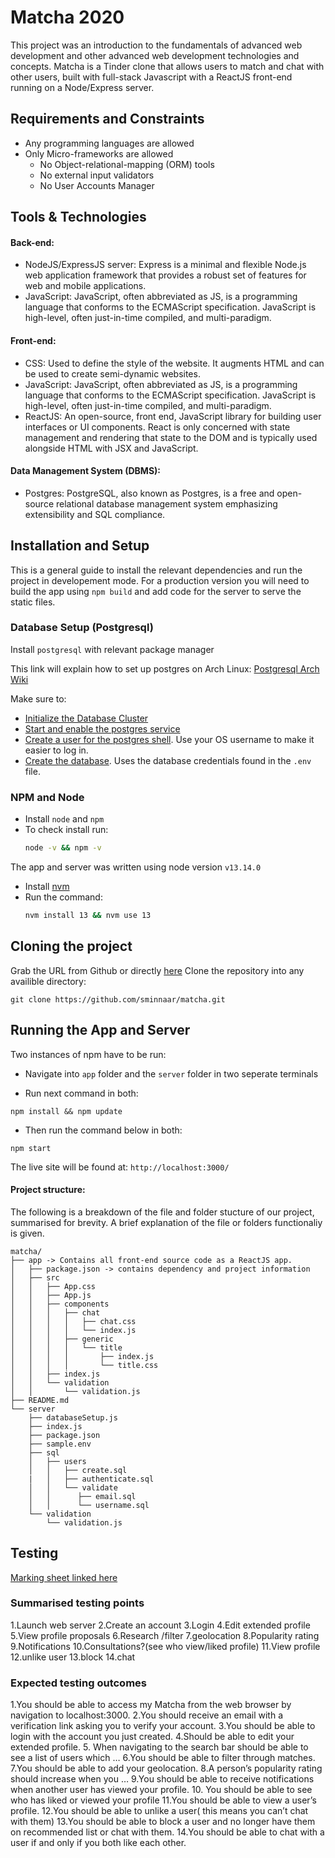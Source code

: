 # Matcha 2020
This project was an introduction to the fundamentals of advanced web development and other advanced web development technologies and concepts.
Matcha is a Tinder clone that allows users to match and chat with other users, built with full-stack Javascript with a ReactJS front-end running on a Node/Express 
server.

## Requirements and Constraints
- Any programming languages are allowed
- Only Micro-frameworks are allowed
    - No Object-relational-mapping (ORM) tools 
    - No external input validators
    - No User Accounts Manager

## Tools & Technologies

#### Back-end:
- NodeJS/ExpressJS server:  Express is a minimal and flexible Node.js web application framework that provides a robust set of features for web and mobile applications. 
- JavaScript: JavaScript, often abbreviated as JS, is a programming language that conforms to the ECMAScript specification. JavaScript is high-level, often just-in-time compiled, and multi-paradigm.

#### Front-end:
- CSS: Used to define the style of the website. It augments HTML and can be used to create semi-dynamic websites.
- JavaScript: JavaScript, often abbreviated as JS, is a programming language that conforms to the ECMAScript specification. JavaScript is high-level, often just-in-time compiled, and multi-paradigm.
- ReactJS: An open-source, front end, JavaScript library for building user interfaces or UI components. React is only concerned with state management and rendering that state to the DOM and is typically used alongside HTML with JSX and JavaScript.

#### Data Management System (DBMS):
- Postgres: PostgreSQL, also known as Postgres, is a free and open-source relational database management system emphasizing extensibility and SQL compliance.

## Installation and Setup
This is a general guide to install the relevant dependencies and run the project in developement mode.
For a production version you will need to build the app using `npm build` and add code for the server to serve the static files.

### Database Setup (Postgresql)
Install `postgresql` with relevant package manager

This link will explain how to set up postgres on Arch Linux: [Postgresql Arch Wiki](https://wiki.archlinux.org/index.php/PostgreSQL)

Make sure to:
- [Initialize the Database Cluster](https://wiki.archlinux.org/index.php/PostgreSQL)
- [Start and enable the postgres service](https://wiki.archlinux.org/index.php/Systemd#Using_units)
- [Create a user for the postgres shell](https://wiki.archlinux.org/index.php/PostgreSQL). Use your OS username to make it easier to log in.
- [Create the database](https://wiki.archlinux.org/index.php/PostgreSQL). Uses the database credentials found in the `.env` file.

### NPM and Node
- Install `node` and `npm`
- To check install run:
	```bash
	node -v && npm -v
	```
The app and server was written using node version `v13.14.0`
- Install [nvm](https://github.com/nvm-sh/nvm)
- Run the command:
	```bash
	nvm install 13 && nvm use 13
	```

## Cloning the project
Grab the URL from Github or directly [here](https://github.com/sminnaar/matcha.git)
Clone the repository into any availible directory:
```
git clone https://github.com/sminnaar/matcha.git
```

## Running the App and Server
Two instances of npm have to be run:
- Navigate into `app` folder and the `server` folder in two seperate terminals

- Run next command in both:
```
npm install && npm update
```
- Then run the command below in both:
```
npm start
```
The live site will be found at: `http://localhost:3000/`

#### Project structure:
The following is a breakdown of the file and folder stucture of our project, summarised for brevity. A brief explanation of the file or folders functionaliy is given.
```
matcha/
├── app -> Contains all front-end source code as a ReactJS app. 
│   ├── package.json -> contains dependency and project information
│   ├── src
│   │   ├── App.css
│   │   ├── App.js
│   │   ├── components
│   │   │   ├── chat
│   │   │   │   ├── chat.css
│   │   │   │   └── index.js
│   │   │   ├── generic
│   │   │   │   └── title
│   │   │   │       ├── index.js
│   │   │   │       └── title.css
│   │   ├── index.js
│   │   └── validation
│   │       └── validation.js
├── README.md
└── server
    ├── databaseSetup.js
    ├── index.js
    ├── package.json
    ├── sample.env
    ├── sql
    │   ├── users
    │   │   ├── create.sql
    |   │   ├── authenticate.sql
    │   │   └── validate
    │   │      ├── email.sql
    │   │      └── username.sql
    └── validation
        └── validation.js
```

## Testing
[Marking sheet linked here](https://github.com/tcajee/camagru/blob/master/camagru.pdf)

### Summarised testing points
1.Launch web server
2.Create an account
3.Login
4.Edit extended profile
5.View profile proposals
6.Research /filter
7.geolocation
8.Popularity rating
9.Notifications
10.Consultations?(see who view/liked profile)
11.View profile
12.unlike user
13.block
14.chat

### Expected testing outcomes
1.You should be able to access my Matcha from the web browser by navigation to localhost:3000.
2.You should receive an email with a verification link asking you to verify your account.
3.You should be able to login with the account you just created.
4.Should be able to edit your extended profile.
5. When navigating to the search bar should be able to see a list of users which …
6.You should be able to filter through matches.
7.You should be able to add your geolocation.
8.A person’s popularity rating should increase when you …
9.You should be able to receive notifications when another user has viewed your profile.
10. You should be able to see who has liked or viewed your profile
11.You should be able to view a user’s profile.
12.You should be able to unlike a user( this means you can’t chat with them)
13.You should be able to block a user and no longer have them on recommended list or chat with them.
14.You should be able to chat with a user if and only if you both like each other.
